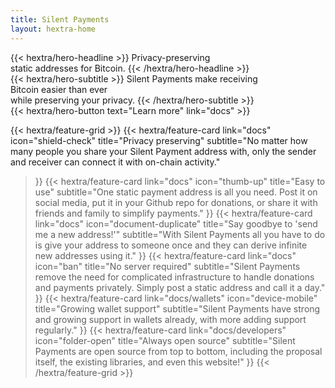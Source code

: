 ```yaml
---
title: Silent Payments
layout: hextra-home
---
```


<div class="hx-mt-6 hx-mb-6">
{{< hextra/hero-headline >}}
  Privacy-preserving&nbsp;<br class="sm:hx-block hx-hidden" />
  static addresses for Bitcoin.
{{< /hextra/hero-headline >}}
</div>

<div class="hx-mb-12">
{{< hextra/hero-subtitle >}}
  Silent Payments make receiving&nbsp;<br class="sm:hx-block hx-hidden" />Bitcoin easier than ever&nbsp;<br class="sm:hx-block hx-hidden" /> while preserving your privacy.
{{< /hextra/hero-subtitle >}}
</div>

<div class="hx-mb-6">
{{< hextra/hero-button text="Learn more" link="docs" >}}
</div>

<div class="hx-mt-6"></div>

{{< hextra/feature-grid >}}
  {{< hextra/feature-card
    link="docs"
    icon="shield-check"
    title="Privacy preserving"
    subtitle="No matter how many people you share your Silent Payment address with, only the sender and receiver can connect it with on-chain activity."
  >}}
  {{< hextra/feature-card
    link="docs"
    icon="thumb-up"
    title="Easy to use"
    subtitle="One static payment address is all you need. Post it on social media, put it in your Github repo for donations, or share it with friends and family to simplify payments."
  >}}
  {{< hextra/feature-card
    link="docs"
    icon="document-duplicate"
    title="Say goodbye to 'send me a new address!'"
    subtitle="With Silent Payments all you have to do is give your address to someone once and they can derive infinite new addresses using it."
  >}}
  {{< hextra/feature-card
    link="docs"
    icon="ban"
    title="No server required"
    subtitle="Silent Payments remove the need for complicated infrastructure to handle donations and payments privately. Simply post a static address and call it a day."
  >}}
  {{< hextra/feature-card
    link="docs/wallets"
    icon="device-mobile"
    title="Growing wallet support"
    subtitle="Silent Payments have strong and growing support in wallets already, with more adding support regularly."
  >}}
  {{< hextra/feature-card
    link="docs/developers"
    icon="folder-open"
    title="Always open source"
    subtitle="Silent Payments are open source from top to bottom, including the proposal itself, the existing libraries, and even this website!"
  >}}
{{< /hextra/feature-grid >}}
